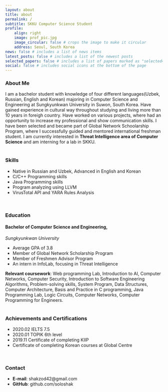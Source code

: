 ```yaml
---
layout: about
title: about
permalink: /
subtitle: SKKU Computer Science Student
profile:
    align: right
    image: prof_pic.jpg
    image_circular: false # crops the image to make it circular
    address: Seoul, South Korea
news: false # includes a list of news items
latest_posts: false # includes a list of the newest posts
selected_papers: false # includes a list of papers marked as "selected={true}"
social: false # includes social icons at the bottom of the page
---
```


<h3 class="font-weight-bold">About Me</h3>
I am a bachelor student with knowledge of four different languages(Uzbek, Russian, English and Korean) majoring in Computer Science and Engineering at Sungkyunkwan University in Suwon, South Korea. Have gained experience in cultural way throughout studying and living more than 10 years in foreigh country. Have worked on various projects, where had an opportunity to increase my professional and show communication skills. I have been selected and became part of Global Network Schoolarship Program, where I successfully guided and mentored international freshman student. I am currently interested in <strong>Threat Intelligence area of Computer Science</strong> and am interning for a lab in SKKU. <br><br>

<h3 class="font-weight-bold">Skills</h3>
<ul>
  <li>Native in Russian and Uzbek, Advanced in English and Korean</li>
  <li>C/C++ Programming skills</li>
  <li>Java Programming skills</li>
  <li>Program analyzing using LLVM</li>
  <li>VirusTotal API and YARA Rules Analysis</li>
</ul> <br>

<h3 class="font-weight-bold">Education</h3>
<h4>Bachelor of Computer Science and Engineering,</h4>
<i>Sungkyunkwan University</i> <br>
<ul>
  <li>Average GPA of 3.8</li>
  <li>Member of Global Network Scholarship Program</li>
  <li>Member of Freshmen Advisor Program</li>
  <li>An intern in InfoLab, focusing in Threat Intelligence</li>
</ul> 
<strong>Relevant coursework</strong>: Web programming Lab, Introduction to AI, Computer Networks, Computer Security, Introduction to Software Engineering Algorithms, Problem-solving skills, System Program, Data Structures, Computer Architecture, Basis and Practice in C programming, Java Programming Lab, Logic Circuits, Computer Networks, Computer Programming for Engineers. <br><br>

<h3 class="font-weight-bold">Achievements and Certifications</h3>
<ul>
  <li>2020.02 IELTS 7.5</li>
  <li>2020.01 TOPIK 6th level</li>
  <li>2019.11 Certificate of completing KIIP</li>
  <li>Certificate of completing Korean courses at Global Centre</li>
</ul> <br>

<h3 class="font-weight-bold">Contact</h3>
<ul>
  <li><strong>E-mail</strong>: shakzod42@gmail.com </li>
  <li><strong>GitHub</strong>: github.com/soloshak</li>
</ul> <br>
